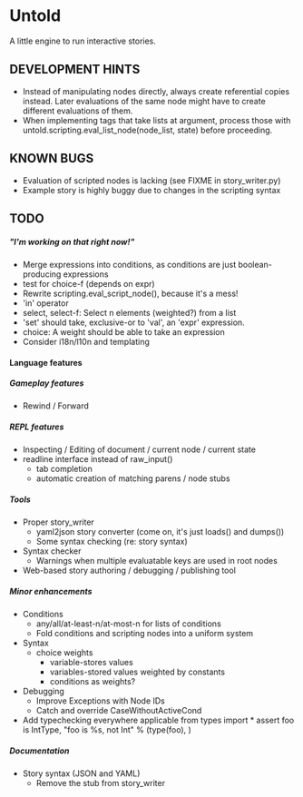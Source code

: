 Untold
======

A little engine to run interactive stories. 

DEVELOPMENT HINTS
-----------------

* Instead of manipulating nodes directly, always create referential copies
  instead. Later evaluations of the same node might have to create different
  evaluations of them.
* When implementing tags that take lists at argument, process those with
  untold.scripting.eval_list_node(node_list, state) before proceeding.

KNOWN BUGS
----------

* Evaluation of scripted nodes is lacking (see FIXME in story_writer.py)
* Example story is highly buggy due to changes in the scripting syntax

TODO
----

##### "I'm working on that right now!"
* Merge expressions into conditions, as conditions are just boolean-producing expressions
* test for choice-f (depends on expr)
* Rewrite scripting.eval_script_node(), because it's a mess!
* 'in' operator
* select, select-f: Select n elements (weighted?) from a list
* 'set' should take, exclusive-or to 'val', an 'expr' expression.
* choice: A weight should be able to take an expression
* Consider i18n/l10n and templating

#### Language features

##### Gameplay features
* Rewind / Forward

##### REPL features
* Inspecting / Editing of document / current node / current state
* readline interface instead of raw_input()
  * tab completion
  * automatic creation of matching parens / node stubs

##### Tools
* Proper story_writer
  * yaml2json story converter (come on, it's just loads() and dumps())
  * Some syntax checking (re: story syntax)
* Syntax checker
  * Warnings when multiple evaluatable keys are used in root nodes
* Web-based story authoring / debugging / publishing tool

##### Minor enhancements
* Conditions
  * any/all/at-least-n/at-most-n for lists of conditions
  * Fold conditions and scripting nodes into a uniform system
* Syntax
  * choice weights
    * variable-stores values
    * variables-stored values weighted by constants
    * conditions as weights?
* Debugging
  * Improve Exceptions with Node IDs
  * Catch and override CaseWithoutActiveCond
* Add typechecking everywhere applicable
      from types import *
      assert foo is IntType, "foo is %s, not Int" % (type(foo), )

##### Documentation
* Story syntax (JSON and YAML)
  * Remove the stub from story_writer
